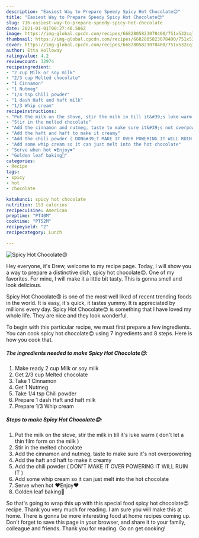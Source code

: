 ```yaml
---
description: "Easiest Way to Prepare Speedy Spicy Hot Chocolate😍"
title: "Easiest Way to Prepare Speedy Spicy Hot Chocolate😍"
slug: 716-easiest-way-to-prepare-speedy-spicy-hot-chocolate
date: 2021-01-01T00:27:46.586Z
image: https://img-global.cpcdn.com/recipes/6682805823078400/751x532cq70/spicy-hot-chocolate😍-recipe-main-photo.jpg
thumbnail: https://img-global.cpcdn.com/recipes/6682805823078400/751x532cq70/spicy-hot-chocolate😍-recipe-main-photo.jpg
cover: https://img-global.cpcdn.com/recipes/6682805823078400/751x532cq70/spicy-hot-chocolate😍-recipe-main-photo.jpg
author: Etta Holloway
ratingvalue: 4.2
reviewcount: 32974
recipeingredient:
- "2 cup Milk or soy milk"
- "2/3 cup Melted chocolate"
- "1 Cinnamon"
- "1 Nutmeg"
- "1/4 tsp Chili powder"
- "1 dash Haft and haft milk"
- "1/3 Whip cream"
recipeinstructions:
- "Put the milk on the stove, stir the milk in till it&#39;s luke warm ( don&#39;t let a thin film form on the milk )"
- "Stir in the melted chocolate"
- "Add the cinnamon and nutmeg, taste to make sure it&#39;s not overpowering"
- "Add the haft and haft to make it creamy"
- "Add the chili powder ( DON&#39;T MAKE IT OVER POWERING IT WILL RUIN IT )"
- "Add some whip cream so it can just melt into the hot chocolate"
- "Serve when hot ❤️Enjoy❤️"
- "Golden leaf baking🍂"
categories:
- Recipe
tags:
- spicy
- hot
- chocolate

katakunci: spicy hot chocolate 
nutrition: 153 calories
recipecuisine: American
preptime: "PT40M"
cooktime: "PT52M"
recipeyield: "2"
recipecategory: Lunch

---
```



![Spicy Hot Chocolate😍](https://img-global.cpcdn.com/recipes/6682805823078400/751x532cq70/spicy-hot-chocolate😍-recipe-main-photo.jpg)

Hey everyone, it's Drew, welcome to my recipe page. Today, I will show you a way to prepare a distinctive dish, spicy hot chocolate😍. One of my favorites. For mine, I will make it a little bit tasty. This is gonna smell and look delicious.

Spicy Hot Chocolate😍 is one of the most well liked of recent trending foods in the world. It is easy, it's quick, it tastes yummy. It is appreciated by millions every day. Spicy Hot Chocolate😍 is something that I have loved my whole life. They are nice and they look wonderful.




To begin with this particular recipe, we must first prepare a few ingredients. You can cook spicy hot chocolate😍 using 7 ingredients and 8 steps. Here is how you cook that.

<!--inarticleads1-->

##### The ingredients needed to make Spicy Hot Chocolate😍:

1. Make ready 2 cup Milk or soy milk
1. Get 2/3 cup Melted chocolate
1. Take 1 Cinnamon
1. Get 1 Nutmeg
1. Take 1/4 tsp Chili powder
1. Prepare 1 dash Haft and haft milk
1. Prepare 1/3 Whip cream




<!--inarticleads2-->

##### Steps to make Spicy Hot Chocolate😍:

1. Put the milk on the stove, stir the milk in till it&#39;s luke warm ( don&#39;t let a thin film form on the milk )
1. Stir in the melted chocolate
1. Add the cinnamon and nutmeg, taste to make sure it&#39;s not overpowering
1. Add the haft and haft to make it creamy
1. Add the chili powder ( DON&#39;T MAKE IT OVER POWERING IT WILL RUIN IT )
1. Add some whip cream so it can just melt into the hot chocolate
1. Serve when hot ❤️Enjoy❤️
1. Golden leaf baking🍂




So that's going to wrap this up with this special food spicy hot chocolate😍 recipe. Thank you very much for reading. I am sure you will make this at home. There is gonna be more interesting food at home recipes coming up. Don't forget to save this page in your browser, and share it to your family, colleague and friends. Thank you for reading. Go on get cooking!
